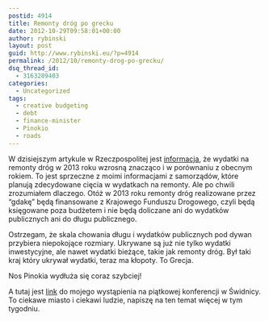 ```yaml
---
postid: 4914
title: Remonty dróg po grecku
date: 2012-10-29T09:58:01+00:00
author: rybinski
layout: post
guid: http://www.rybinski.eu/?p=4914
permalink: /2012/10/remonty-drog-po-grecku/
dsq_thread_id:
  - 3163289403
categories:
  - Uncategorized
tags:
  - creative budgeting
  - debt
  - finance-minister
  - Pinokio
  - roads
---
```

W dzisiejszym artykule w Rzeczpospolitej jest [informacja](http://www.ekonomia24.pl/artykul/706254,946895-Ruszaja-remonty-polskich-drog.html), że wydatki na remonty dróg w 2013 roku wzrosną znacząco i w porównaniu z obecnym rokiem. To jest sprzeczne z moimi informacjami z samorządów, które planują zdecydowane cięcia w wydatkach na remonty. Ale po chwili zrozumiałem dlaczego. Otóż w 2013 roku remonty dróg realizowane przez “gdakę” będą finansowane z Krajowego Funduszu Drogowego, czyli będą księgowane poza budżetem i nie będą doliczane ani do wydatków publicznych ani do długu publicznego.
  
Ostrzegam, że skala chowania długu i wydatków publicznych pod dywan przybiera niepokojące rozmiary. Ukrywane są już nie tylko wydatki inwestycyjne, ale nawet wydatki bieżące, takie jak remonty dróg. Był taki kraj który ukrywał wydatki, teraz ma kłopoty. To Grecja.
  
Nos Pinokia wydłuża się coraz szybciej!

A tutaj jest [link](http://swidnica24.pl/profesor-rybinski-kryzys-jest-szansa/) do mojego wystąpienia na piątkowej konferencji w Świdnicy. To ciekawe miasto i ciekawi ludzie, napiszę na ten temat więcej w tym tygodniu.
